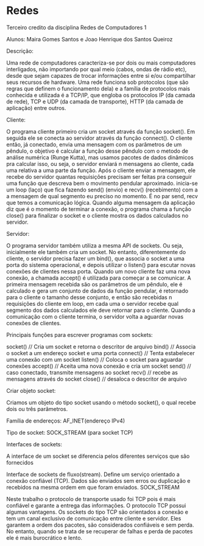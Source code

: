 # Redes
Terceiro credito da disciplina Redes de Computadores 1

Alunos: Maira Gomes Santos e Joao Henrique dos Santos Queiroz

Descrição:

Uma rede de computadores caracteriza-se por dois ou mais computadores interligados, não importando por qual meio (cabos, ondas de rádio etc), desde que sejam capazes de trocar informações entre si e/ou compartilhar seus recursos de hardware. Uma rede funciona sob protocolos (que são regras que definem o funcionamento dela) e a família de protocolos mais conhecida e utilizada é a TCP/IP, que engloba os protocolos IP (da camada de rede), TCP e UDP (da camada de transporte), HTTP (da camada de aplicação) entre outros.

Cliente: 

O programa cliente primeiro cria um socket  através da função socket(). Em seguida ele se conecta ao servidor através da função connect(). O cliente então, já conectado, envia uma mensagem com os parâmetros de um pêndulo, o objetivo é calcular a função desse pêndulo com o metodo de análise numérica (Runge Kutta), mas usamos pacotes de dados dinâmicos pra calcular isso, ou seja, o servidor enviará n mensagens ao cliente, cada uma relativa a uma parte da função. Após o cliente enviar a mensagem, ele recebe do servidor quantas requisições precisam ser feitas pra conseguir uma função que descreva bem o movimento pendular aproximado. inicia-se um loop (laço) que fica fazendo send() (envio) e recv() (recebimento) com a a mensagem de qual segmento eu preciso no momento. É no par send, recv que temos a comunicação lógica. Quando alguma mensagem da aplicação diz que é o momento de terminar a conexão, o programa chama a função close() para finalizar o socket e o cliente mostra os dados calculados no servidor.

Servidor: 

O programa servidor também utiliza a mesma API de sockets. Ou seja, inicialmente ele também cria um socket. No entanto, diferentemente do cliente, o servidor precisa fazer um bind(), que associa o socket a uma porta do sistema operacional, e depois utilizar o listen() para escutar novas conexões de clientes nessa porta. Quando um novo cliente faz uma nova conexão, a chamada accept() é utilizada para começar a se comunicar. A primeira mensagem recebida são os parâmetros de um pêndulo, ele é calculado e gera um conjunto de dados da função pendular, é retornado para o cliente o tamanho desse conjunto, e então são recebidas n requisições do cliente em loop, em cada uma o servidor recebe qual segmento dos dados calculados ele deve retornar para o cliente. Quando a comunicação com o cliente termina, o servidor volta a aguardar novas conexões de clientes.


Principais funções para escrever programas com sockets:
 
socket()       // Cria um socket e retorna o descritor de arquivo
bind()         // Associa o socket a um endereço socket e uma porta
connect()      // Tenta estabelecer uma conexão com um socket
listen()       // Coloca o socket para aguardar conexões
accept()       // Aceita uma nova conexão e cria um socket
send()         // caso conectado, transmite mensagens ao socket
recv()         // recebe as mensagens através do socket 
close()        // desaloca o descritor de arquivo



Criar objeto socket:

Criamos um objeto do tipo socket usando o método socket(), o qual recebe dois ou três parâmetros.

Família de endereços:
AF_INET(endereço IPv4)

Tipo de socket:
SOCK_STREAM (para socket TCP)

Interfaces de sockets:

A interface de um socket se diferencia pelos diferentes serviços que são fornecidos 

Interface de sockets de fluxo(stream). Define um serviço orientado a conexão confiável (TCP). Dados são enviados sem erros ou duplicação e recebidos na mesma ordem em que foram enviados. SOCK_STREAM

Neste trabalho o protocolo de transporte usado foi TCP pois é mais confiável e garante a entrega das informações. O protocolo TCP possui algumas vantagens. Os sockets do tipo TCP são orientados a conexão e tem um canal exclusivo de comunicação entre cliente e servidor. Eles garantem a ordem dos pacotes, são considerados confiáveis e sem perda. No entanto, quando se trata de se recuperar de falhas e perda de pacotes ele é mais burocrático e lento.
